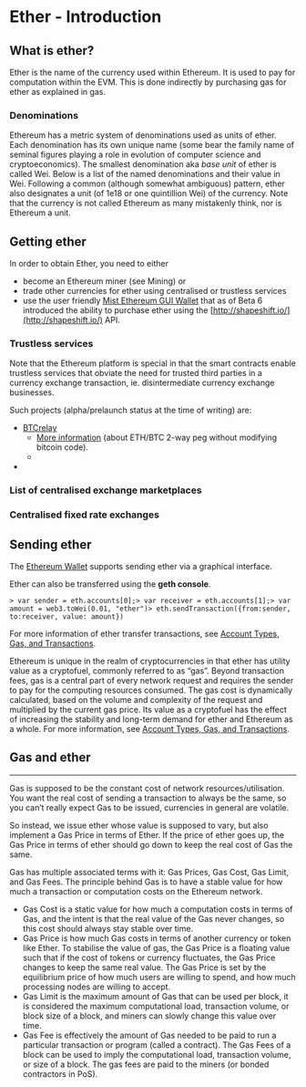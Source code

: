 # Ether - Introduction

## What is ether? <a id="what-is-ether"></a>

Ether is the name of the currency used within Ethereum. It is used to pay for computation within the EVM. This is done indirectly by purchasing gas for ether as explained in gas.

### Denominations <a id="denominations"></a>

Ethereum has a metric system of denominations used as units of ether. Each denomination has its own unique name \(some bear the family name of seminal figures playing a role in evolution of computer science and cryptoeconomics\). The smallest denomination aka _base unit_ of ether is called Wei. Below is a list of the named denominations and their value in Wei. Following a common \(although somewhat ambiguous\) pattern, ether also designates a unit \(of 1e18 or one quintillion Wei\) of the currency. Note that the currency is not called Ethereum as many mistakenly think, nor is Ethereum a unit.

## Getting ether <a id="getting-ether"></a>

In order to obtain Ether, you need to either

* become an Ethereum miner \(see Mining\) or
* trade other currencies for ether using centralised or trustless services
* use the user friendly [Mist Ethereum GUI Wallet](https://github.com/ethereum/mist/releases) that as of Beta 6 introduced the ability to purchase ether using the [http://shapeshift.io/](http://shapeshift.io/) API.

### Trustless services <a id="trustless-services"></a>

Note that the Ethereum platform is special in that the smart contracts enable trustless services that obviate the need for trusted third parties in a currency exchange transaction, ie. disintermediate currency exchange businesses.

Such projects \(alpha/prelaunch status at the time of writing\) are:

* ​[BTCrelay](http://btcrelay.org/)​
  * ​[More information](https://medium.com/@ConsenSys/taking-stock-bitcoin-and-ethereum-4382f0a2f17) \(about ETH/BTC 2-way peg without modifying bitcoin code\).
  * 
* 
### List of centralised exchange marketplaces <a id="list-of-centralised-exchange-marketplaces"></a>

### Centralised fixed rate exchanges <a id="centralised-fixed-rate-exchanges"></a>

## Sending ether <a id="sending-ether"></a>

The [Ethereum Wallet](https://github.com/ethereum/mist/releases) supports sending ether via a graphical interface.

Ether can also be transferred using the **geth console**.

```text
> var sender = eth.accounts[0];> var receiver = eth.accounts[1];> var amount = web3.toWei(0.01, "ether")> eth.sendTransaction({from:sender, to:receiver, value: amount})
```

For more information of ether transfer transactions, see [Account Types, Gas, and Transactions](https://ethdocs.org/en/latest/contracts-and-transactions/account-types-gas-and-transactions.html#account-types-gas-and-transactions).

Ethereum is unique in the realm of cryptocurrencies in that ether has utility value as a cryptofuel, commonly referred to as “gas”. Beyond transaction fees, gas is a central part of every network request and requires the sender to pay for the computing resources consumed. The gas cost is dynamically calculated, based on the volume and complexity of the request and multiplied by the current gas price. Its value as a cryptofuel has the effect of increasing the stability and long-term demand for ether and Ethereum as a whole. For more information, see [Account Types, Gas, and Transactions](https://ethdocs.org/en/latest/contracts-and-transactions/account-types-gas-and-transactions.html#account-types-gas-and-transactions).

## Gas and ether <a id="gas-and-ether"></a>

* * * 
Gas is supposed to be the constant cost of network resources/utilisation. You want the real cost of sending a transaction to always be the same, so you can’t really expect Gas to be issued, currencies in general are volatile.

So instead, we issue ether whose value is supposed to vary, but also implement a Gas Price in terms of Ether. If the price of ether goes up, the Gas Price in terms of ether should go down to keep the real cost of Gas the same.

Gas has multiple associated terms with it: Gas Prices, Gas Cost, Gas Limit, and Gas Fees. The principle behind Gas is to have a stable value for how much a transaction or computation costs on the Ethereum network.

* Gas Cost is a static value for how much a computation costs in terms of Gas, and the intent is that the real value of the Gas never changes, so this cost should always stay stable over time.
* Gas Price is how much Gas costs in terms of another currency or token like Ether. To stabilise the value of gas, the Gas Price is a floating value such that if the cost of tokens or currency fluctuates, the Gas Price changes to keep the same real value. The Gas Price is set by the equilibrium price of how much users are willing to spend, and how much processing nodes are willing to accept.
* Gas Limit is the maximum amount of Gas that can be used per block, it is considered the maximum computational load, transaction volume, or block size of a block, and miners can slowly change this value over time.
* Gas Fee is effectively the amount of Gas needed to be paid to run a particular transaction or program \(called a contract\). The Gas Fees of a block can be used to imply the computational load, transaction volume, or size of a block. The gas fees are paid to the miners \(or bonded contractors in PoS\).

